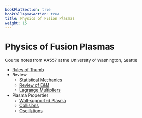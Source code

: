 ```yaml
---
bookFlatSection: true
bookCollapseSection: true
title: Physics of Fusion Plasmas
weight: 15
---
```


# Physics of Fusion Plasmas

Course notes from AA557 at the University of Washington, Seattle

  - [Rules of Thumb](ch10-0.md)
  - Review
      - [Statistical Mechanics](ch10-1.md)
      - [Review of E&M](ch10-2.md)
      - [Lagrange Multipliers](ch10-3.md)
  - Plasma Properties
      - [Wall-supported Plasma](ch11-1.md)
      - [Collisions](ch11-2.md)
      - [Oscillations](ch11-3.md)
